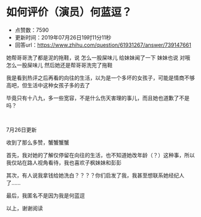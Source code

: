 # 如何评价（演员）何蓝逗？
- 点赞数：7590
- 更新时间：2019年07月26日19时11分11秒
- 回答url：https://www.zhihu.com/question/61931267/answer/739147661
<body>
 <p data-pid="-KSjzU2r">她帮哥哥洗了都是泥的拖鞋，说 怎么一股屎味儿 给妹妹闻了一下 妹妹也说 对哦 怎么一股屎味儿 然后她还是帮哥哥洗完了拖鞋</p>
 <p data-pid="J8_Bx_Ll">我是看到热评之后再看的向往的生活，以为是一个多坏的女孩子，可能是情商不够高吧，但生活中这种女孩子多的去了</p>
 <p data-pid="IGRo7w_k">毕竟只有十八九，多一些宽容，不是什么伤天害理的事儿，而且她也道歉了不是吗？</p>
 <p class="ztext-empty-paragraph"><br></p>
 <p data-pid="atPHqRVT">7月26日更新</p>
 <p data-pid="ZiH5XhpV">收到了那么多赞，蟹蟹蟹蟹</p>
 <p data-pid="khQ806WP">首先，我对她的了解仅停留在向往的生活，也不知道她改年龄（？）这种事，所以我仅站在路人视角看待，我也喜欢子枫妹妹和彭彭</p>
 <p data-pid="8iBPICnY">其次，有人说我拿钱给她洗白？？？？你们启发了我，我甚至想联系她经纪人了……</p>
 <p data-pid="eT75dYbo">最后，我匿名不是因为我是何蓝逗</p>
 <p data-pid="5kt5uqVg">以上，谢谢阅读</p>
</body>